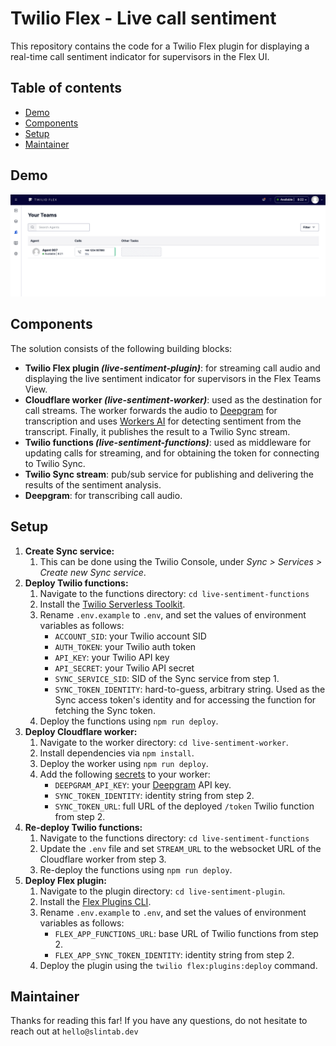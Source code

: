 # Twilio Flex - Live call sentiment

This repository contains the code for a Twilio Flex plugin for displaying a real-time call sentiment indicator for supervisors in the Flex UI.


## Table of contents
* [Demo](#demo)
* [Components](#components)
* [Setup](#setup)
* [Maintainer](#maintainer)


## Demo
![Demo](demo.png?raw=true)


## Components
The solution consists of the following building blocks:
- **Twilio Flex plugin *(live-sentiment-plugin)***: for streaming call audio and displaying the live sentiment indicator for supervisors in the Flex Teams View.
- **Cloudflare worker *(live-sentiment-worker)***: used as the destination for call streams. The worker forwards the audio to [Deepgram](https://deepgram.com) for transcription and uses [Workers AI](https://developers.cloudflare.com/workers-ai/) for detecting sentiment from the transcript. Finally, it publishes the result to a Twilio Sync stream.
- **Twilio functions *(live-sentiment-functions)***: used as middleware for updating calls for streaming, and for obtaining the token for connecting to Twilio Sync.
- **Twilio Sync stream**: pub/sub service for publishing and delivering the results of the sentiment analysis.
- **Deepgram**: for transcribing call audio.


## Setup
1. **Create Sync service:** 
   1. This can be done using the Twilio Console, under *Sync > Services > Create new Sync service*.
2. **Deploy Twilio functions:**
   1. Navigate to the functions directory: `cd live-sentiment-functions`
   2. Install the [Twilio Serverless Toolkit](https://www.twilio.com/docs/labs/serverless-toolkit).
   3. Rename `.env.example` to `.env`, and set the values of environment variables as follows:
      - `ACCOUNT_SID`: your Twilio account SID
      - `AUTH_TOKEN`: your Twilio auth token 
      - `API_KEY`: your Twilio API key
      - `API_SECRET`: your Twilio API secret
      - `SYNC_SERVICE_SID`: SID of the Sync service from step 1.
      - `SYNC_TOKEN_IDENTITY`: hard-to-guess, arbitrary string. Used as the Sync access token's identity and for accessing the function for fetching the Sync token.
   4. Deploy the functions using `npm run deploy`.
3. **Deploy Cloudflare worker:**
   1. Navigate to the worker directory: `cd live-sentiment-worker`.
   2. Install dependencies via `npm install`.
   3. Deploy the worker using `npm run deploy`.
   4. Add the following [secrets](https://developers.cloudflare.com/workers/configuration/secrets/#secrets-on-deployed-workers) to your worker:
      - `DEEPGRAM_API_KEY`: your [Deepgram](https://deepgram.com) API key.
      - `SYNC_TOKEN_IDENTITY`: identity string from step 2.
      - `SYNC_TOKEN_URL`: full URL of the deployed `/token` Twilio function from step 2.
4. **Re-deploy Twilio functions:**
   1. Navigate to the functions directory: `cd live-sentiment-functions`
   2. Update the `.env` file and set `STREAM_URL` to the websocket URL of the Cloudflare worker from step 3.
   3. Re-deploy the functions using `npm run deploy`.
5. **Deploy Flex plugin:**
   1. Navigate to the plugin directory: `cd live-sentiment-plugin`.
   2. Install the [Flex Plugins CLI](https://www.twilio.com/docs/flex/developer/plugins/cli).
   3. Rename `.env.example` to `.env`, and set the values of environment variables as follows: 
      - `FLEX_APP_FUNCTIONS_URL`: base URL of Twilio functions from step 2.
      - `FLEX_APP_SYNC_TOKEN_IDENTITY`: identity string from step 2.
   4. Deploy the plugin using the `twilio flex:plugins:deploy` command.


## Maintainer
Thanks for reading this far!
If you have any questions, do not hesitate to reach out at `hello@slintab.dev`